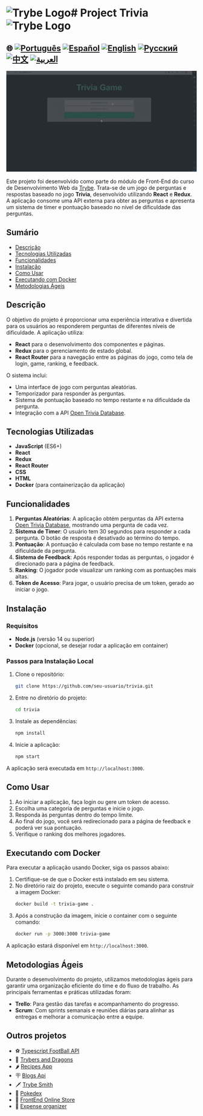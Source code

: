 # <img src="https://agenciars.com.br/wp-content/uploads/2022/06/Trybe.png" alt="Trybe Logo" width="52" height="30" /># Project Trivia <img src="https://agenciars.com.br/wp-content/uploads/2022/06/Trybe.png" alt="Trybe Logo" width="52" height="30" />


## 🌐 [![Português](https://img.shields.io/badge/Português-green)](https://github.com/SamuelRocha91/trivia_game/blob/main/README.md) [![Español](https://img.shields.io/badge/Español-yellow)](https://github.com/SamuelRocha91/trivia_game/blob/main/README_es.md) [![English](https://img.shields.io/badge/English-blue)](https://github.com/SamuelRocha91/trivia_game/blob/main/README_en.md) [![Русский](https://img.shields.io/badge/Русский-lightgrey)](https://github.com/SamuelRocha91/trivia_game/blob/main/README_ru.md) [![中文](https://img.shields.io/badge/中文-red)](https://github.com/SamuelRocha91/trivia_game/blob/main/README_ch.md) [![العربية](https://img.shields.io/badge/العربية-orange)](https://github.com/SamuelRocha91/trivia_game/blob/main/README_ar.md)

![Preview da aplicação](./public/trivia.gif)

Este projeto foi desenvolvido como parte do módulo de Front-End do curso de Desenvolvimento Web da [Trybe](https://www.betrybe.com/). Trata-se de um jogo de perguntas e respostas baseado no jogo **Trivia**, desenvolvido utilizando **React** e **Redux**. A aplicação consome uma API externa para obter as perguntas e apresenta um sistema de timer e pontuação baseado no nível de dificuldade das perguntas.

## Sumário

- [Descrição](#descrição)
- [Tecnologias Utilizadas](#tecnologias-utilizadas)
- [Funcionalidades](#funcionalidades)
- [Instalação](#instalação)
- [Como Usar](#como-usar)
- [Executando com Docker](#executando-com-docker)
- [Metodologias Ágeis](#metodologias-ágeis)

## Descrição

O objetivo do projeto é proporcionar uma experiência interativa e divertida para os usuários ao responderem perguntas de diferentes níveis de dificuldade. A aplicação utiliza:

- **React** para o desenvolvimento dos componentes e páginas.
- **Redux** para o gerenciamento de estado global.
- **React Router** para a navegação entre as páginas do jogo, como tela de login, game, ranking, e feedback.

O sistema inclui:

- Uma interface de jogo com perguntas aleatórias.
- Temporizador para responder às perguntas.
- Sistema de pontuação baseado no tempo restante e na dificuldade da pergunta.
- Integração com a API [Open Trivia Database](https://opentdb.com/).

## Tecnologias Utilizadas

- **JavaScript** (ES6+)
- **React**
- **Redux**
- **React Router**
- **CSS**
- **HTML**
- **Docker** (para containerização da aplicação)

## Funcionalidades

1. **Perguntas Aleatórias**: A aplicação obtém perguntas da API externa [Open Trivia Database](https://opentdb.com/), mostrando uma pergunta de cada vez.
2. **Sistema de Timer**: O usuário tem 30 segundos para responder a cada pergunta. O botão de resposta é desativado ao término do tempo.
3. **Pontuação**: A pontuação é calculada com base no tempo restante e na dificuldade da pergunta.
4. **Sistema de Feedback**: Após responder todas as perguntas, o jogador é direcionado para a página de feedback.
5. **Ranking**: O jogador pode visualizar um ranking com as pontuações mais altas.
6. **Token de Acesso**: Para jogar, o usuário precisa de um token, gerado ao iniciar o jogo.

## Instalação

### Requisitos

- **Node.js** (versão 14 ou superior)
- **Docker** (opcional, se desejar rodar a aplicação em container)

### Passos para Instalação Local

1. Clone o repositório:
   ```bash
   git clone https://github.com/seu-usuario/trivia.git
   ```
2. Entre no diretório do projeto:
   ```bash
   cd trivia
   ```
3. Instale as dependências:
   ```bash
   npm install
   ```

4. Inicie a aplicação:
   ```bash
   npm start
   ```

A aplicação será executada em `http://localhost:3000`.

## Como Usar

1. Ao iniciar a aplicação, faça login ou gere um token de acesso.
2. Escolha uma categoria de perguntas e inicie o jogo.
3. Responda às perguntas dentro do tempo limite.
4. Ao final do jogo, você será redirecionado para a página de feedback e poderá ver sua pontuação.
5. Verifique o ranking dos melhores jogadores.

## Executando com Docker

Para executar a aplicação usando Docker, siga os passos abaixo:

1. Certifique-se de que o Docker está instalado em seu sistema.
2. No diretório raiz do projeto, execute o seguinte comando para construir a imagem Docker:
   ```bash
   docker build -t trivia-game .
   ```
3. Após a construção da imagem, inicie o container com o seguinte comando:
   ```bash
   docker run -p 3000:3000 trivia-game
   ```

A aplicação estará disponível em `http://localhost:3000`.

## Metodologias Ágeis

Durante o desenvolvimento do projeto, utilizamos metodologias ágeis para garantir uma organização eficiente do time e do fluxo de trabalho. As principais ferramentas e práticas utilizadas foram:

- **Trello**: Para gestão das tarefas e acompanhamento do progresso.
- **Scrum**: Com sprints semanais e reuniões diárias para alinhar as entregas e melhorar a comunicação entre a equipe.

## Outros projetos

- ⚽ [Typescript FootBall API](https://github.com/SamuelRocha91/trybeFutebolClube)
- 🐉 [Trybers and Dragons](https://github.com/SamuelRocha91/trybeAndDragons)
- 🌶️ [Recipes App](https://github.com/SamuelRocha91/ProjectRecipesApp)
- 🪧 [Blogs Api](https://github.com/SamuelRocha91/BlogsApi)
- 🗡️ [Trybe Smith](https://github.com/SamuelRocha91/TrybeSmith)
- 🐣 [Pokedex](https://github.com/SamuelRocha91/pokedex)
- 🏪 [FrontEnd Online Store](https://github.com/SamuelRocha91/project-frontend-online-store)
- 👛 [Expense organizer](https://github.com/SamuelRocha91/project-trybewallet)